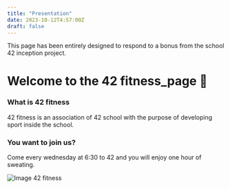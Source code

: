 ```yaml
---
title: "Presentation"
date: 2023-10-12T4:57:00Z
draft: false
---
```


This page has been entirely designed to respond to a bonus from the school 42 inception project.

# Welcome to the 42 fitness_page 🐋

### What is **42 fitness**

42 fitness is an association of 42 school with the purpose of developing sport inside the school. 

### You want to join us?

Come every wednesday at 6:30 to 42 and you will enjoy one hour of sweating.

![Image 42 fitness](/42fitness.jpg)